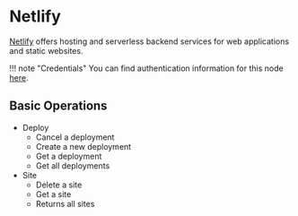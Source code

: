 # Netlify

[Netlify](https://netlify.com/) offers hosting and serverless backend services for web applications and static websites.

!!! note "Credentials"
    You can find authentication information for this node [here](/integrations/credentials/netlify/).


## Basic Operations

* Deploy
    * Cancel a deployment
    * Create a new deployment
    * Get a deployment
    * Get all deployments
* Site
    * Delete a site
    * Get a site
    * Returns all sites
